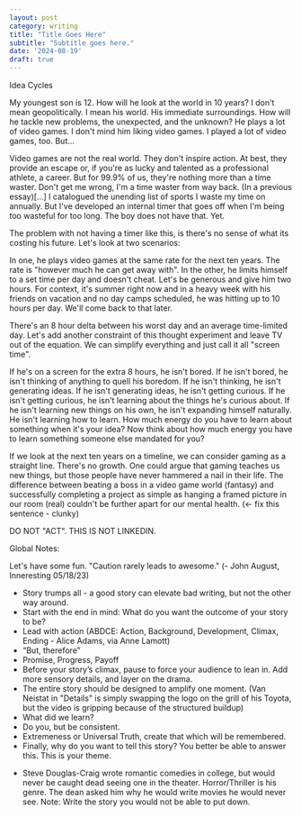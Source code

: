 ```yaml
---
layout: post
category: writing
title: "Title Goes Here"
subtitle: "Subtitle goes here."
date: '2024-08-19'
draft: true
---
```


Idea Cycles

My youngest son is 12. How will he look at the world in 10 years? I don't mean geopolitically. I mean his world. His immediate surroundings. How will he tackle new problems, the unexpected, and the unknown? He plays a lot of video games. I don't mind him liking video games. I played a lot of video games, too. But...

Video games are not the real world. They don't inspire action. At best, they provide an escape or, if you're as lucky and talented as a professional athlete, a career. But for 99.9% of us, they're nothing more than a time waster. Don't get me wrong, I'm a time waster from way back. (In a previous essay)[...] I catalogued the unending list of sports I waste my time on annually. But I've developed an internal timer that goes off when I'm being too wasteful for too long. The boy does not have that. Yet.

The problem with not having a timer like this, is there's no sense of what its costing his future. Let's look at two scenarios:

In one, he plays video games at the same rate for the next ten years. The rate is "however much he can get away with". In the other, he limits himself to a set time per day and doesn't cheat. Let's be generous and give him two hours. For context, it's summer right now and in a heavy week with his friends on vacation and no day camps scheduled, he was hitting up to 10 hours per day. We'll come back to that later.

There's an 8 hour delta between his worst day and an average time-limited day. Let's add another constraint of this thought experiment and leave TV out of the equation. We can simplify everything and just call it all "screen time". 

If he's on a screen for the extra 8 hours, he isn't bored. If he isn't bored, he isn't thinking of anything to quell his boredom. If he isn't thinking, he isn't generating ideas. If he isn't generating ideas, he isn't getting curious. If he isn't getting curious, he isn't learning about the things he's curious about. If he isn't learning new things on his own, he isn't expanding himself naturally. He isn't learning how to learn. How much energy do you have to learn about something when it's your idea? Now think about how much energy you have to learn something someone else mandated for you?

If we look at the next ten years on a timeline, we can consider gaming as a straight line. There's no growth. One could argue that gaming teaches us new things, but those people have never hammered a nail in their life. The difference between beating a boss in a video game world (fantasy) and successfully completing a project as simple as hanging a framed picture in our room (real) couldn't be further apart for our mental health. (<- fix this sentence - clunky)

<!-- Notes for next time - talk about the gains we make by being bored, the things we learn when we didn't even know they were part of the thing we were actually trying to do/learn. He had to attach a thing to another thing. Now he knows about tape. -->

DO NOT "ACT". THIS IS NOT LINKEDIN.

Global Notes:

Let's have some fun. "Caution rarely leads to awesome." (- John August, Inneresting 05/18/23)

- Story trumps all - a good story can elevate bad writing, but not the other way around.
- Start with the end in mind: What do you want the outcome of your story to be?
- Lead with action (ABDCE: Action, Background, Development, Climax, Ending - Alice Adams, via Anne Lamott)
- “But, therefore”
- Promise, Progress, Payoff
- Before your story’s climax, pause to force your audience to lean in. Add more sensory details, and layer on the drama.
- The entire story should be designed to amplify one moment. (Van Neistat in "Details" is simply swapping the logo on the grill of his Toyota, but the video is gripping because of the structured buildup)
- What did we learn?
- Do you, but be consistent.
- Extremeness or Universal Truth, create that which will be remembered.
- Finally, why do you want to tell this story? You better be able to answer this. This is your theme.

<!-- Candidate note -->
- Steve Douglas-Craig wrote romantic comedies in college, but would never be caught dead seeing one in the theater. Horror/Thriller is his genre. The dean asked him why he would write movies he would never see. Note: Write the story you would not be able to put down.